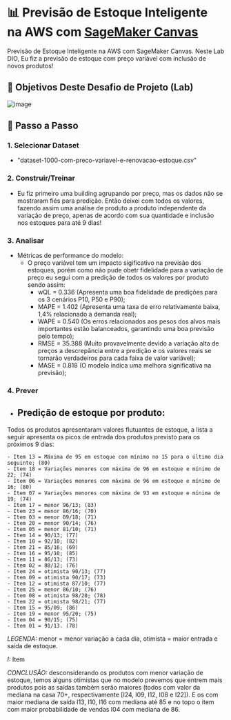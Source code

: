 # 📊 Previsão de Estoque Inteligente na AWS com [SageMaker Canvas](https://aws.amazon.com/pt/sagemaker/canvas/)

Previsão de Estoque Inteligente na AWS com SageMaker Canvas. Neste Lab DIO, Eu fiz a previsão de estoque com preço variável com inclusão de novos produtos!

## 🎯 Objetivos Deste Desafio de Projeto (Lab)

![image](https://github.com/digitalinnovationone/lab-aws-sagemaker-canvas-estoque/assets/730492/72f5c21f-5562-491e-aa42-2885a3184650)

## 🚀 Passo a Passo

### 1. Selecionar Dataset

-  "dataset-1000-com-preco-variavel-e-renovacao-estoque.csv"

### 2. Construir/Treinar

-  Eu fiz primeiro uma building agrupando por preço, mas os dados não se mostraram fiés para predição. Então deixei com todos os valores, fazendo assim uma análise de produto a produto independente da variação de preço, apenas de acordo com sua quantidade e inclusão nos estoques para até 9 dias! 

### 3. Analisar

-   Métricas de performance do modelo:
    - O preço variável tem um impacto sigificativo na previsão dos estoques, porém como não pude obetr fidelidade para a variação de preço eu segui com a predição de todos os valores por produto sendo assim:
        - wQL = 0.336 (Apresenta uma boa fidelidade de predições para os 3 cenários P10, P50 e P90);
        - MAPE = 1.402 (Apresenta uma taxa de erro relativamente baixa, 1,4% relacionado a demanda real);
        - WAPE = 0.540 (Os erros relacionados aos pesos dos alvos mais importantes estão balanceados, garantindo uma boa previsão pelo tempo);
        - RMSE = 35.388 (Muito provavelmente devido a variação alta de preços a descrepância entre a predição e os valores reais se tornarão verdadeiros para cada faixa de valor variável);
        - MASE = 0.818 (O modelo indica uma melhora significativa na previsão);

### 4. Prever

-   Predição de estoque por produto:
    -  
Todos os produtos apresentaram valores flutuantes de estoque, a lista a seguir apresenta os picos de entrada dos produtos previsto para os próximos 9 dias:

    - Item 13 = Máxima de 95 em estoque com mínimo no 15 para o último dia seguinte; (80)
    - Item 18 = Variações menores com máxima de 96 em estoque e mínimo de 22; (74)
    - Item 06 = Variações menores com máxima de 96 em estoque e mínimo de 16; (80)
    - Item 07 = Variações menores com máxima de 93 em estoque e mínima de 19; (74)
    - Item 17 = menor 96/13; (83)
    - Item 23 = menor 86/16; (70)
    - Item 03 = menor 89/18; (71)
    - Item 20 = menor 90/14; (76)
    - Item 05 = menor 81/10; (71)
    - Item 14 = 90/13; (77)
    - Item 10 = 92/10; (82)
    - Item 21 = 85/16; (69)
    - Item 16 = 95/10; (85)
    - Item 11 = 86/13; (73)
    - Item 02 = 88/12; (76)
    - Item 24 = otimista 90/13; (77)
    - Item 09 = otimista 90/17; (73)
    - Item 12 = otimista 87/10; (77)
    - Item 25 = menor 86/10; (76)
    - Item 08 = otimista 98/20; (78)
    - Item 22 = otimista 98/21; (77)
    - Item 15 = 95/09; (86)
    - Item 19 = menor 95/20; (75)
    - Item 04 = 90/15; (75)
    - Item 01 = 91/13. (78)

_LEGENDA:_ menor = menor variação a cada dia, otimista = maior entrada e saída de estoque.

_I:_ Item 

_CONCLUSÃO:_ desconsiderando os produtos com menor variação de estoque, temos alguns otimistas que no modelo prevemos que entrem mais produtos pois as saídas também serão maiores (todos com valor da mediana na casa 70+, respectivamente [I24, I09, I12, I08 e I22]). E os com maior mediana de saída I13, I10, I16 com mediana até 85 e no topo o item com maior probabilidade de vendas I04 com mediana de 86.
